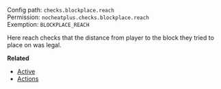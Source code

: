 Config path: `checks.blockplace.reach`  
Permission: `nocheatplus.checks.blockplace.reach`  
Exemption: `BLOCKPLACE_REACH`  

Here reach checks that the distance from player to the block they tried to place on was legal.

**Related**  
* [Active](General#Active)
* [Actions](General#Actions)